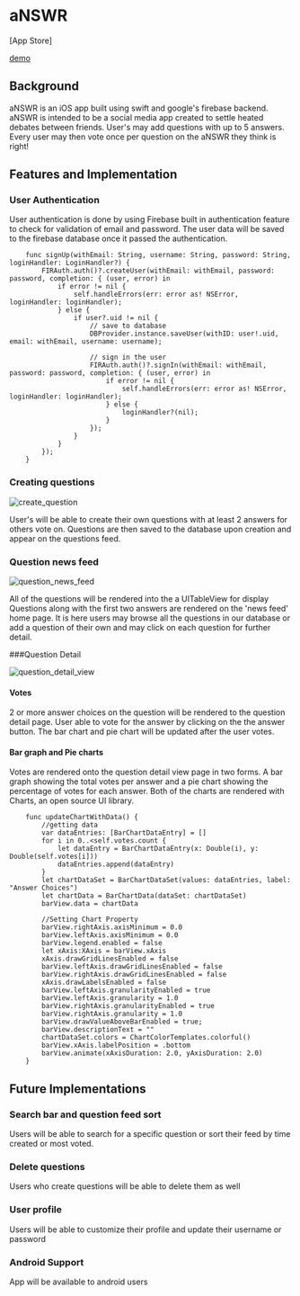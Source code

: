 # aNSWR

[App Store]

[demo](https://appetize.io/app/ju9njhn5dgang3pekrkwd4v4em?device=iphone7&scale=75&orientation=portrait&osVersion=10.0)


## Background

aNSWR is an iOS app built using swift and google's firebase backend. aNSWR is intended to be
a social media app created to settle heated debates between friends. User's may add questions
with up to 5 answers. Every user may then vote once per question on the aNSWR they think is right!

## Features and Implementation

### User Authentication
User authentication is done by using Firebase built in authentication feature to check for validation of email and password.
The user data will be saved to the firebase database once it passed the authentication.
```
    func signUp(withEmail: String, username: String, password: String, loginHandler: LoginHandler?) {
        FIRAuth.auth()?.createUser(withEmail: withEmail, password: password, completion: { (user, error) in
            if error != nil {
                self.handleErrors(err: error as! NSError, loginHandler: loginHandler);
            } else {
                if user?.uid != nil {
                    // save to database
                    DBProvider.instance.saveUser(withID: user!.uid, email: withEmail, username: username);

                    // sign in the user
                    FIRAuth.auth()?.signIn(withEmail: withEmail, password: password, completion: { (user, error) in
                        if error != nil {
                            self.handleErrors(err: error as! NSError, loginHandler: loginHandler);
                        } else {
                            loginHandler?(nil);
                        }
                    });
                }
            }
        });
    }
```

### Creating questions

![create_question](docs/screenshots/create-question.png)

User's will be able to create their own questions with at least 2 answers for others vote on. Questions are
then saved to the database upon creation and appear on the questions feed.

### Question news feed

![question_news_feed](docs/screenshots/question-feed.png)

All of the questions will be rendered into the a UITableView for display
Questions along with the first two answers are rendered on the 'news feed' home page.
It is here users may browse all the questions in our database or add a question of their own and
may click on each question for further detail.

###Question Detail

![question_detail_view](docs/screenshots/detail-view.png)

#### Votes
2 or more answer choices on the question will be rendered to the question detail page.
User able to vote for the answer by clicking on the the answer button. The bar chart and pie chart will
be updated after the user votes.


#### Bar graph and Pie charts
Votes are rendered onto the question detail view page in two forms. A bar graph showing
the total votes per answer and a pie chart showing the percentage of votes for each answer.
Both of the charts are rendered with Charts, an open source UI library.

```
    func updateChartWithData() {
        //getting data
        var dataEntries: [BarChartDataEntry] = []
        for i in 0..<self.votes.count {
            let dataEntry = BarChartDataEntry(x: Double(i), y: Double(self.votes[i]))
            dataEntries.append(dataEntry)
        }
        let chartDataSet = BarChartDataSet(values: dataEntries, label: "Answer Choices")
        let chartData = BarChartData(dataSet: chartDataSet)
        barView.data = chartData

        //Setting Chart Property
        barView.rightAxis.axisMinimum = 0.0
        barView.leftAxis.axisMinimum = 0.0
        barView.legend.enabled = false
        let xAxis:XAxis = barView.xAxis
        xAxis.drawGridLinesEnabled = false
        barView.leftAxis.drawGridLinesEnabled = false
        barView.rightAxis.drawGridLinesEnabled = false
        xAxis.drawLabelsEnabled = false
        barView.leftAxis.granularityEnabled = true
        barView.leftAxis.granularity = 1.0
        barView.rightAxis.granularityEnabled = true
        barView.rightAxis.granularity = 1.0
        barView.drawValueAboveBarEnabled = true;
        barView.descriptionText = ""
        chartDataSet.colors = ChartColorTemplates.colorful()
        barView.xAxis.labelPosition = .bottom
        barView.animate(xAxisDuration: 2.0, yAxisDuration: 2.0)
    }
```

## Future Implementations

### Search bar and question feed sort

Users will be able to search for a specific question or sort their feed by time created or most voted.

### Delete questions

Users who create questions will be able to delete them as well

### User profile

Users will be able to customize their profile and update their username or password

### Android Support

App will be available to android users
